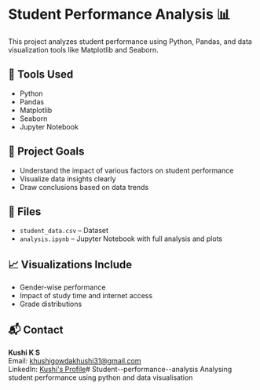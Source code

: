 # Student Performance Analysis 📊

This project analyzes student performance using Python, Pandas, and data visualization tools like Matplotlib and Seaborn.

## 🔧 Tools Used
- Python
- Pandas
- Matplotlib
- Seaborn
- Jupyter Notebook

## 📌 Project Goals
- Understand the impact of various factors on student performance
- Visualize data insights clearly
- Draw conclusions based on data trends

## 📁 Files
- `student_data.csv` – Dataset
- `analysis.ipynb` – Jupyter Notebook with full analysis and plots

## 📈 Visualizations Include
- Gender-wise performance
- Impact of study time and internet access
- Grade distributions

## 📬 Contact
**Kushi K S**  
Email: khushigowdakhushi31@gmail.com  
LinkedIn: [Kushi's Profile](https://www.linkedin.com/in/kushi-k-s-196932341/)# Student--performance--analysis
Analysing student performance using python and data visualisation
